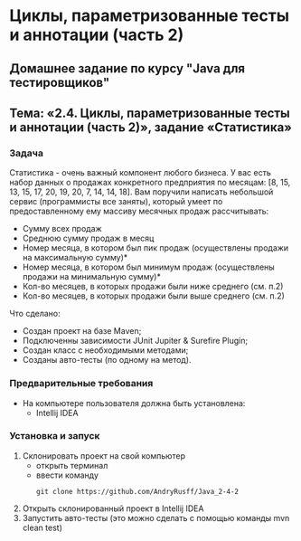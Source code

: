 # Циклы, параметризованные тесты и аннотации (часть 2)
## Домашнее задание по курсу "Java для тестировщиков"
## Тема: «2.4. Циклы, параметризованные тесты и аннотации (часть 2)», задание «Статистика»

### Задача
Статистика - очень важный компонент любого бизнеса. У вас есть набор данных о продажах конкретного предприятия по месяцам: [8, 15, 13, 15, 17, 20, 19, 20, 7, 14, 14, 18].
Вам поручили написать небольшой сервис (программисты все заняты), который умеет по предоставленному ему массиву месячных продаж рассчитывать:
- Сумму всех продаж
- Среднюю сумму продаж в месяц
- Номер месяца, в котором был пик продаж (осуществлены продажи на максимальную сумму)*
- Номер месяца, в котором был минимум продаж (осуществлены продажи на минимальную сумму)*
- Кол-во месяцев, в которых продажи были ниже среднего (см. п.2)
- Кол-во месяцев, в которых продажи были выше среднего (см. п.2)

Что сделано:
- Создан проект на базе Maven;
- Подключенны зависимости JUnit Jupiter & Surefire Plugin;
- Создан класс с необходимыми методами;
- Созданы авто-тесты (по одному на метод).

### Предварительные требования
- На компьютере пользователя должна быть установлена:
	- Intellij IDEA

### Установка и запуск
1. Склонировать проект на свой компьютер
	- открыть терминал
	- ввести команду 
		```
		git clone https://github.com/AndryRusff/Java_2-4-2
		```
1. Открыть склонированный проект в Intellij IDEA
1. Запустить авто-тесты (это можно сделать с помощью команды mvn clean test)
